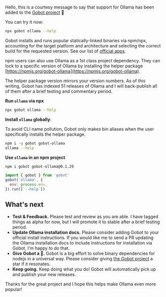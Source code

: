 Hello, this is a courtesy message to say that support for Ollama has been added to the [Gobot project](https://www.npmjs.com/package/gobot) 🎸

You can try it now:

```bash
npx gobot ollama --help
```

Gobot installs and runs popular statically-linked binaries via npm/npx, accounting for the target platform and architecture and selecting the correct build for the requested version. See our list of [official apps](https://www.npmjs.com/package/gobot#official-gobot-apps).

npm users can also use Ollama as a 1st class project dependency. They can lock to a specific version of Ollama by installing the helper package [https://npmjs.org/gobot-ollama](https://npmjs.org/gobot-ollama).

The helper package version mirrors your version numbers. As of this writing, Gobot has indexed 51 releases of Ollama and I will back-publish all of them after a brief testing and commentary period.

**Run `ollama` via npx**

```bash
npx gobot ollama --help
```

**Install `ollama` globally**:

To avoid CLI name pollution, Gobot only makes bin aliases when the user specifically installs the helper package.

```bash
npm i -g gobot gobot-ollama
ollama --help
```

**Use `ollama` in an npm project**

```bash
npm i gobot gobot-ollama@0.1.29
```

```js
import { gobot } from 'gobot'
gobot(`ollama`, {
  env: process.env,
}).run([`--help`])
```



## What's next

- **Test & Feedback.** Please test and review as you are able. I have tagged things as alpha for now, but I will promote it to stable after a brief testing period.
- **Update Ollama installation docs.** Please consider adding Gobot to your official install instructions. If you would like me to send a PR updating the Ollama installation docs to include instructions for installation via Gobot, I'm happy to do that.
- **Give Gobot a 💫.** Gobot is a big effort to solve binary dependencies for nodejs in a universal way. Please consider giving [the Gobot project](https://github.com/benallfree/gobot) a star if it resonates.
- **Keep going.** Keep doing what you do! Gobot will automatically pick up and publish your new releases.

Thanks for the great project and I hope this helps make Ollama even more popular!

